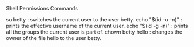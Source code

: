 Shell Permissions Commands

su betty : switches the current user to the user betty.
echo "$(id -u -n)" : prints the effective username of the current user.
echo "$(id -g -n)" : prints all the groups the current user is part of.
chown betty hello : changes the owner of the file hello to the user betty.
